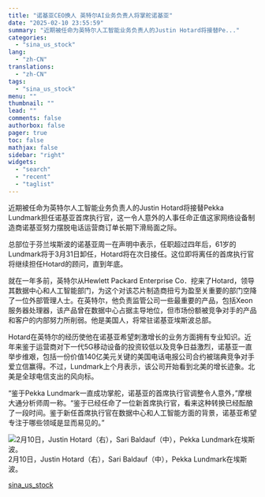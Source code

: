 ```yaml
---
title: "诺基亚CEO换人 英特尔AI业务负责人将掌舵诺基亚"
date: "2025-02-10 23:55:59"
summary: "近期被任命为英特尔人工智能业务负责人的Justin Hotard将接替Pe..."
categories:
  - "sina_us_stock"
lang:
  - "zh-CN"
translations:
  - "zh-CN"
tags:
  - "sina_us_stock"
menu: ""
thumbnail: ""
lead: ""
comments: false
authorbox: false
pager: true
toc: false
mathjax: false
sidebar: "right"
widgets:
  - "search"
  - "recent"
  - "taglist"
---
```


近期被任命为英特尔人工智能业务负责人的Justin Hotard将接替Pekka Lundmark担任诺基亚首席执行官，这一令人意外的人事任命正值这家网络设备制造商诺基亚努力摆脱电话运营商订单长期下滑局面之际。

总部位于芬兰埃斯波的诺基亚周一在声明中表示，任职超过四年后，61岁的Lundmark将于3月31日卸任，Hotard将在次日接任。这位即将离任的首席执行官将继续担任Hotard的顾问，直到年底。

就在一年多前，英特尔从Hewlett Packard Enterprise Co．挖来了Hotard，领导其数据中心和人工智能部门，为这个对该芯片制造商扭亏为盈至关重要的部门空降了一位外部管理人士。在英特尔，他负责监管公司一些最重要的产品，包括Xeon服务器处理器，该产品曾在数据中心占据主导地位，但市场份额被竞争对手的产品和客户的内部努力所削弱。他是美国人，将常驻诺基亚埃斯波总部。

Hotard在英特尔的经历使他在诺基亚希望刺激增长的业务方面拥有专业知识。近年来鉴于运营商对下一代5G移动设备的投资较低以及竞争日益激烈，诺基亚一直举步维艰，包括一份价值140亿美元关键的美国电话电报公司合约被瑞典竞争对手爱立信赢得。不过，Lundmark上个月表示，该公司开始看到北美的增长迹象。北美是全球电信支出的风向标。

“鉴于Pekka Lundmark一直成功掌舵，诺基亚的首席执行官调整令人意外，”摩根大通分析师周一称。“鉴于已经任命了一位新首席执行官，看来这种转换已经酝酿了一段时间。鉴于新任首席执行官在数据中心和人工智能方面的背景，诺基亚希望专注于哪些领域是显而易见的。”

![2月10日，Justin Hotard（右），Sari Baldauf（中），Pekka Lundmark在埃斯波。](https://n.sinaimg.cn/tech/transform/116/w550h366/20250210/2605-605bdbf321774dae5bdf732e6ead1ca6.jpg)2月10日，Justin Hotard（右），Sari Baldauf（中），Pekka Lundmark在埃斯波。

[sina_us_stock](https://finance.sina.com.cn/world/2025-02-10/doc-ineizrav7054650.shtml)
